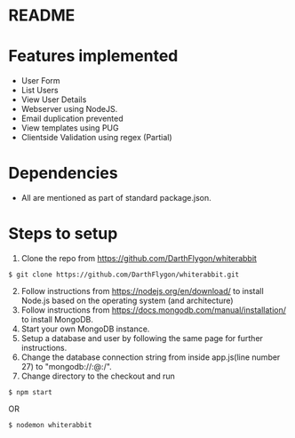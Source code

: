 README
======

Features implemented
====================
* User Form 
* List Users
* View User Details
* Webserver using NodeJS.
* Email duplication prevented
* View templates using PUG
* Clientside Validation using regex (Partial)

Dependencies
============
* All are mentioned as part of standard package.json.

Steps to setup
==============
1. Clone the repo from https://github.com/DarthFlygon/whiterabbit
```
$ git clone https://github.com/DarthFlygon/whiterabbit.git
```
2. Follow instructions from https://nodejs.org/en/download/ to install Node.js based on the operating system (and architecture)
3. Follow instructions from https://docs.mongodb.com/manual/installation/ to install MongoDB.
4. Start your own MongoDB instance.
5. Setup a database and user by following the same page for further instructions.
6. Change the database connection string from inside app.js(line number 27) to "mongodb://<username>:<password>@<hostname>:<port>/<database>".
7. Change directory to the checkout and run
```
$ npm start
```
OR
```
$ nodemon whiterabbit
```